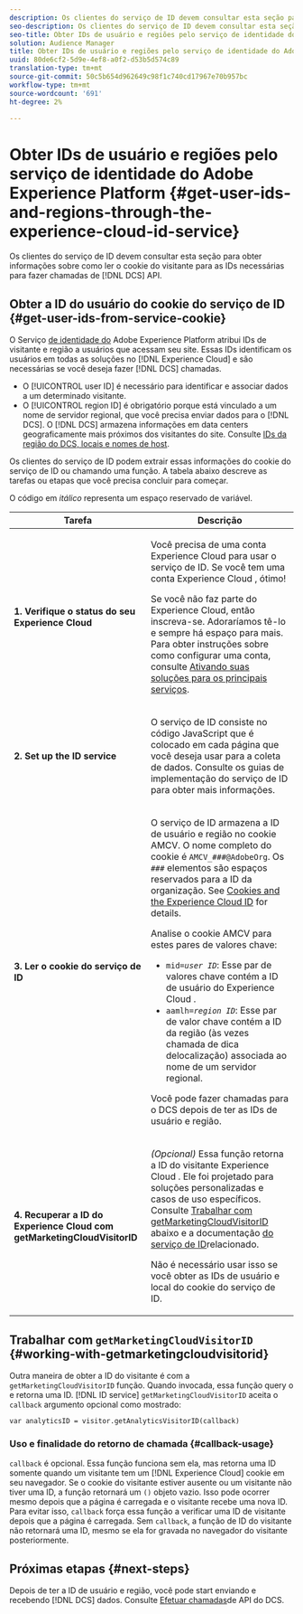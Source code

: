 ```yaml
---
description: Os clientes do serviço de ID devem consultar esta seção para obter informações sobre como ler o cookie do visitante para as IDs necessárias para fazer chamadas de API DCS.
seo-description: Os clientes do serviço de ID devem consultar esta seção para obter informações sobre como ler o cookie do visitante para as IDs necessárias para fazer chamadas de API DCS.
seo-title: Obter IDs de usuário e regiões pelo serviço de identidade do Adobe Experience Platform
solution: Audience Manager
title: Obter IDs de usuário e regiões pelo serviço de identidade do Adobe Experience Platform
uuid: 80de6cf2-5d9e-4ef8-a0f2-d53b5d574c89
translation-type: tm+mt
source-git-commit: 50c5b654d962649c98f1c740cd17967e70b957bc
workflow-type: tm+mt
source-wordcount: '691'
ht-degree: 2%

---
```



# Obter IDs de usuário e regiões pelo serviço de identidade do Adobe Experience Platform {#get-user-ids-and-regions-through-the-experience-cloud-id-service}

Os clientes do serviço de ID devem consultar esta seção para obter informações sobre como ler o cookie do visitante para as IDs necessárias para fazer chamadas de [!DNL DCS] API.

## Obter a ID do usuário do cookie do serviço de ID {#get-user-ids-from-service-cookie}

O Serviço [de identidade do](https://docs.adobe.com/content/help/en/id-service/using/home.html) Adobe Experience Platform atribui IDs de visitante e região a usuários que acessam seu site. Essas IDs identificam os usuários em todas as soluções no [!DNL Experience Cloud] e são necessárias se você deseja fazer [!DNL DCS] chamadas.

* O [!UICONTROL user ID] é necessário para identificar e associar dados a um determinado visitante.
* O [!UICONTROL region ID] é obrigatório porque está vinculado a um nome de servidor regional, que você precisa enviar dados para o [!DNL DCS]. O [!DNL DCS] armazena informações em data centers geograficamente mais próximos dos visitantes do site. Consulte [IDs da região do DCS, locais e nomes de host](../../../api/dcs-intro/dcs-api-reference/dcs-regions.md).

Os clientes do serviço de ID podem extrair essas informações do cookie do serviço de ID ou chamando uma função. A tabela abaixo descreve as tarefas ou etapas que você precisa concluir para começar.

O código em *itálico* representa um espaço reservado de variável.

<table id="table_660EBE1C24DD4FBE9DCE5191836C9135"> 
 <thead> 
  <tr> 
   <th colname="col1" class="entry"> Tarefa </th> 
   <th colname="col2" class="entry"> Descrição </th> 
  </tr> 
 </thead>
 <tbody> 
  <tr> 
   <td colname="col1"> <p> <b>1. Verifique o status do seu <span class="keyword"> Experience Cloud</span></b> </p> </td> 
   <td colname="col2"> <p>Você precisa de uma conta <span class="keyword"> Experience Cloud</span> para usar o serviço de ID. Se você tem uma conta <span class="keyword"> Experience Cloud</span> , ótimo! </p> <p> Se você não faz parte do <span class="keyword"> Experience Cloud</span>, então inscreva-se. Adoraríamos tê-lo e sempre há espaço para mais. Para obter instruções sobre como configurar uma conta, consulte <a href="https://docs.adobe.com/content/help/en/core-services/interface/about-core-services/core-services.html" format="https" scope="external"> Ativando suas soluções para os principais serviços</a>. </p> </td> 
  </tr> 
  <tr> 
   <td colname="col1"> <p> <b>2. Set up the <span class="keyword"> ID service</span></b> </p> </td> 
   <td colname="col2"> <p>O serviço <span class="keyword"> de</span> ID consiste no código JavaScript que é colocado em cada página que você deseja usar para a coleta de dados. Consulte os guias <a href="https://docs.adobe.com/content/help/en/id-service/using/implementation/implementation-guides.html" format="https" scope="external"></a> de implementação do serviço de ID para obter mais informações. </p> </td> 
  </tr> 
  <tr> 
   <td colname="col1"> <p> <b>3. Ler o cookie do serviço <span class="keyword"></span> de ID</b> </p> </td> 
   <td colname="col2"> <p>O serviço <span class="keyword"> de</span> ID armazena a ID de usuário e região no cookie AMCV. O nome completo do cookie é <code>AMCV_<i>###</i>@AdobeOrg</code>. Os <code><i>###</i></code> elementos são espaços reservados para a ID da organização. See <a href="https://docs.adobe.com/content/help/en/id-service/using/intro/cookies.html" format="https" scope="external"> Cookies and the Experience Cloud ID</a> for details. </p> <p>Analise o cookie AMCV para estes pares de valores chave: </p> <p> 
     <ul id="ul_502ECFCDDD084D448B5EDC4E5C0909C1"> 
      <li id="li_662FFA36AC854E699D50A183B161D654"> <code>mid=<i>user ID</i></code>: Esse par de valores chave contém a ID de usuário do <span class="keyword"> Experience Cloud</span> . </li> 
      <li id="li_65422233187B4217B50DC52DBD58F404"> <code>aamlh=<i>region ID</i></code>: Esse par de valor chave contém a ID da região (às vezes chamada de dica <span class="term"> de</span>localização) associada ao nome de um servidor regional. </li> 
     </ul> </p> <p>Você pode fazer chamadas para o <span class="wintitle"> DCS</span> depois de ter as IDs de usuário e região. </p> </td> 
  </tr> 
  <tr> 
   <td colname="col1"> <p> <b>4. Recuperar a <span class="keyword"> ID</span> do Experience Cloud com getMarketingCloudVisitorID</b> </p> </td> 
   <td colname="col2"> <p><i>(Opcional)</i> Essa função retorna a ID do visitante <span class="keyword"> Experience Cloud</span> . Ele foi projetado para soluções personalizadas e casos de uso específicos. Consulte <a href="../../../api/dcs-intro/dcs-s2s/dcs-mcid-ids.md#working-with-getmarketingcloudvisitorid"> Trabalhar com getMarketingCloudVisitorID</a> abaixo e a documentação <a href="https://docs.adobe.com/content/help/en/id-service/using/id-service-api/methods/getmcvid.html" format="https" scope="external"> do serviço de ID</a>relacionado. </p> <p>Não é necessário usar isso se você obter as IDs de usuário e local do cookie do serviço de ID. </p> </td> 
  </tr> 
 </tbody> 
</table>

## Trabalhar com `getMarketingCloudVisitorID` {#working-with-getmarketingcloudvisitorid}

Outra maneira de obter a ID do visitante é com a `getMarketingCloudVisitorID` função. Quando invocada, essa função query o e retorna uma ID. [!DNL ID service] `getMarketingCloudVisitorID` aceita o `callback` argumento opcional como mostrado:

`var analyticsID = visitor.getAnalyticsVisitorID(callback)`

### Uso e finalidade do retorno de chamada {#callback-usage}

`callback` é opcional. Essa função funciona sem ela, mas retorna uma ID somente quando um visitante tem um [!DNL Experience Cloud] cookie em seu navegador. Se o cookie do visitante estiver ausente ou um visitante não tiver uma ID, a função retornará um `()` objeto vazio. Isso pode ocorrer mesmo depois que a página é carregada e o visitante recebe uma nova ID. Para evitar isso, `callback` força essa função a verificar uma ID de visitante depois que a página é carregada. Sem `callback`, a função de ID do visitante não retornará uma ID, mesmo se ela for gravada no navegador do visitante posteriormente.

## Próximas etapas {#next-steps}

Depois de ter a ID de usuário e região, você pode start enviando e recebendo [!DNL DCS] dados. Consulte [Efetuar chamadas](../../../api/dcs-intro/dcs-s2s/dcs-s2s-calls.md)de API do DCS.